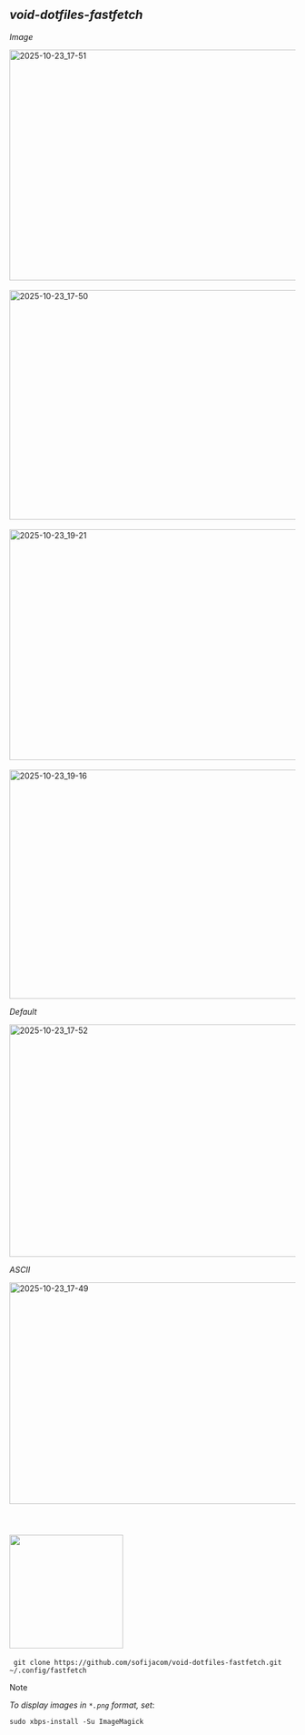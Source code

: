 ## _void-dotfiles-fastfetch_


_Image_

<img align="center" width="740" height="406" alt="2025-10-23_17-51" src="https://github.com/user-attachments/assets/4d140575-ae86-46ad-ba72-24a46ab04aa3" />

<br>
<br>
 
<img width="740" height="404" alt="2025-10-23_17-50" src="https://github.com/user-attachments/assets/a8ec7aa7-fd5e-4276-bcec-713ffdd9aeb9" />

<br>
<br>

<img width="740" height="406" alt="2025-10-23_19-21" src="https://github.com/user-attachments/assets/0b0ec4e4-eab3-4390-9089-0aaeb93054b6" />


<br>
<br>

<img width="740" height="403" alt="2025-10-23_19-16" src="https://github.com/user-attachments/assets/c3a91403-9d8c-48a2-9ab0-dda2a2de749c" />


_Default_

<img width="740" height="409" alt="2025-10-23_17-52" src="https://github.com/user-attachments/assets/0b28c71d-b3f6-4f74-a115-7a20a7ee9de3" />


_ASCII_

<img width="740" height="390" alt="2025-10-23_17-49" src="https://github.com/user-attachments/assets/e93cda67-d426-4338-81e7-933c62b95250" />


<br>


<a id="installation"></a>  
<img src="https://github.com/user-attachments/assets/7e1e2fa0-ab50-4901-a024-fe731fb44ab3" width="200"/>
---

```
 git clone https://github.com/sofijacom/void-dotfiles-fastfetch.git ~/.config/fastfetch
```


> [!NOTE] 
> _To display images in `*.png` format, set_:


```
sudo xbps-install -Su ImageMagick
```
